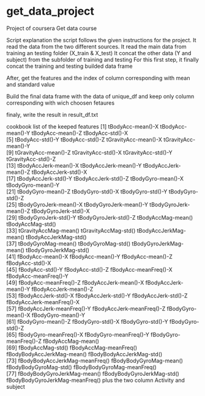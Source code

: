 # get_data_project
Project of coursera Get data course

Script explanation
the script follows the given instructions for the project.
It read the data from the two different sources.
It read the main data from training an testing folder (X_train & X_test)
It concat the other data (Y and subject) from the subfolder of training and testing
For this first step, it finally concat the training and testing builded data frame

After, get the features and the index of column corresponding with mean and standard value

Build the final data frame with the data of unique_df and keep only column corresponding with
wich choosen fetaures

finaly, write the result in result_df.txt

cookbook
list of the keeped features
[1] tBodyAcc-mean()-X               tBodyAcc-mean()-Y               tBodyAcc-mean()-Z               tBodyAcc-std()-X               
 [5] tBodyAcc-std()-Y                tBodyAcc-std()-Z                tGravityAcc-mean()-X            tGravityAcc-mean()-Y           
 [9] tGravityAcc-mean()-Z            tGravityAcc-std()-X             tGravityAcc-std()-Y             tGravityAcc-std()-Z            
[13] tBodyAccJerk-mean()-X           tBodyAccJerk-mean()-Y           tBodyAccJerk-mean()-Z           tBodyAccJerk-std()-X           
[17] tBodyAccJerk-std()-Y            tBodyAccJerk-std()-Z            tBodyGyro-mean()-X              tBodyGyro-mean()-Y             
[21] tBodyGyro-mean()-Z              tBodyGyro-std()-X               tBodyGyro-std()-Y               tBodyGyro-std()-Z              
[25] tBodyGyroJerk-mean()-X          tBodyGyroJerk-mean()-Y          tBodyGyroJerk-mean()-Z          tBodyGyroJerk-std()-X          
[29] tBodyGyroJerk-std()-Y           tBodyGyroJerk-std()-Z           tBodyAccMag-mean()              tBodyAccMag-std()              
[33] tGravityAccMag-mean()           tGravityAccMag-std()            tBodyAccJerkMag-mean()          tBodyAccJerkMag-std()          
[37] tBodyGyroMag-mean()             tBodyGyroMag-std()              tBodyGyroJerkMag-mean()         tBodyGyroJerkMag-std()         
[41] fBodyAcc-mean()-X               fBodyAcc-mean()-Y               fBodyAcc-mean()-Z               fBodyAcc-std()-X               
[45] fBodyAcc-std()-Y                fBodyAcc-std()-Z                fBodyAcc-meanFreq()-X           fBodyAcc-meanFreq()-Y          
[49] fBodyAcc-meanFreq()-Z           fBodyAccJerk-mean()-X           fBodyAccJerk-mean()-Y           fBodyAccJerk-mean()-Z          
[53] fBodyAccJerk-std()-X            fBodyAccJerk-std()-Y            fBodyAccJerk-std()-Z            fBodyAccJerk-meanFreq()-X      
[57] fBodyAccJerk-meanFreq()-Y       fBodyAccJerk-meanFreq()-Z       fBodyGyro-mean()-X              fBodyGyro-mean()-Y             
[61] fBodyGyro-mean()-Z              fBodyGyro-std()-X               fBodyGyro-std()-Y               fBodyGyro-std()-Z              
[65] fBodyGyro-meanFreq()-X          fBodyGyro-meanFreq()-Y          fBodyGyro-meanFreq()-Z          fBodyAccMag-mean()             
[69] fBodyAccMag-std()               fBodyAccMag-meanFreq()          fBodyBodyAccJerkMag-mean()      fBodyBodyAccJerkMag-std()      
[73] fBodyBodyAccJerkMag-meanFreq()  fBodyBodyGyroMag-mean()         fBodyBodyGyroMag-std()          fBodyBodyGyroMag-meanFreq()    
[77] fBodyBodyGyroJerkMag-mean()     fBodyBodyGyroJerkMag-std()      fBodyBodyGyroJerkMag-meanFreq()
plus the two column Activity and subject